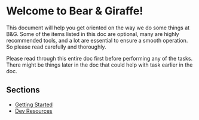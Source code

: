 # Welcome to Bear & Giraffe!

This document will help you get oriented on the way we do some things at B&G. Some of the items listed in this doc are optional, many are highly recommended tools, and a lot are essential to ensure a smooth operation. So please read carefully and thoroughly.

Please read through this entire doc first before performing any of the tasks. There might be things later in the doc that could help with task earlier in the doc.

## Sections
* [Getting Started](/getting-started.md)
* [Dev Resources](/dev-resources.md)
